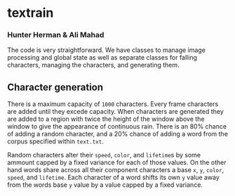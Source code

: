 # textrain
### Hunter Herman & Ali Mahad

The code is very straightforward. We have classes to manage image processing and global state as well as separate classes for falling characters, managing the characters, and generating them. 

## Character generation

There is a maximum capacity of `1000` characters. Every frame characters are added until they excede capacity. When characters
are generated they are added to a region with twice the height of the window above the window to give the appearance of continuous rain.
There is an 80% chance of adding a random character, and a 20% chance of adding a word from the corpus specified within `text.txt`.

Random characters alter their `speed`, `color`, and `lifetime`s by some ammount capped by a fixed variance for each of those values. 
On the other hand words share across all their component characters a base `x`, `y`, `color`, `speed`, and `lifetime`. Each character of 
a word shifts its own `y` value away from the words base `y` value by a value capped by a fixed variance. 
